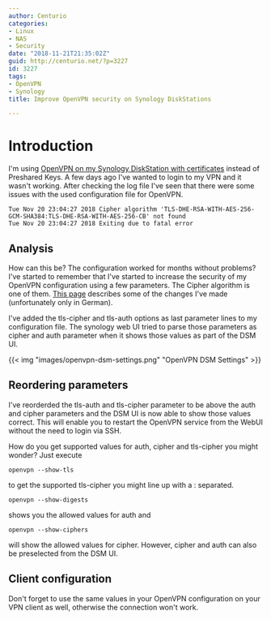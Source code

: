 ```yaml
---
author: Centurio
categories:
- Linux
- NAS
- Security
date: "2018-11-21T21:35:02Z"
guid: http://centurio.net/?p=3227
id: 3227
tags:
- OpenVPN
- Synology
title: Improve OpenVPN security on Synology DiskStations

---
```

# Introduction
I'm using [OpenVPN on my Synology DiskStation with certificates](http://centurio.net/2014/12/23/how-to-use-client-certificates-with-synology-vpn-server-and-openvpn/) instead of Preshared Keys. A few days ago I've wanted to login to my VPN and it wasn't working. After checking the log file I've seen that there were some issues with the used configuration file for OpenVPN.

```
Tue Nov 20 23:04:27 2018 Cipher algorithm 'TLS-DHE-RSA-WITH-AES-256-GCM-SHA384:TLS-DHE-RSA-WITH-AES-256-CB' not found
Tue Nov 20 23:04:27 2018 Exiting due to fatal error
```

## Analysis
How can this be? The configuration worked for months without problems? I've started to remember that I've started to increase the security of my OpenVPN configuration using a few parameters. The Cipher algorithm is one of them. [This page](https://stastka.ch/knowledge-base/OpenVPN-auf-einem-Synology-NAS-haerten/story/0f53abf5) describes some of the changes I've made (unfortunately only in German).

I've added the tls-cipher and tls-auth options as last parameter lines to my configuration file. The synology web UI tried to parse those parameters as cipher and auth parameter when it shows those values as part of the DSM UI.

{{< img "images/openvpn-dsm-settings.png" "OpenVPN DSM Settings" >}}

## Reordering parameters
I've reorderded the tls-auth and tls-cipher parameter to be above the auth and cipher parameters and the DSM UI is now able to show those values correct. This will enable you to restart the OpenVPN service from the WebUI without the need to login via SSH.

How do you get supported values for auth, cipher and tls-cipher you might wonder? Just execute

```
openvpn --show-tls
```

to get the supported tls-cipher you might line up with a : separated.

```
openvpn --show-digests
```

shows you the allowed values for auth and

```
openvpn --show-ciphers
```

will show the allowed values for cipher. However, cipher and auth can also be preselected from the DSM UI.

## Client configuration
Don't forget to use the same values in your OpenVPN configuration on your VPN client as well, otherwise the connection won't work.